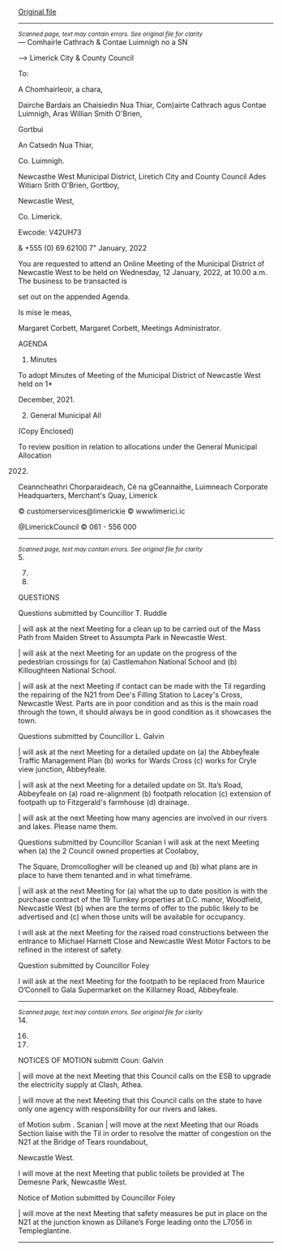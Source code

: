 [Original file](https://www.limerick.ie/sites/default/files/media/documents/2022-01/00-2022-01-12-agenda-january.pdf)

---
*<small>Scanned page, text may contain errors. See original file for clarity</small>*  
_—_ Comhairle Cathrach
& Contae Luimnigh
no a SN

—> Limerick City
& County Council

To:

A Chomhairleoir, a chara,

Dairche Bardais an Chaisiedin Nua Thiar,
Com)airte Cathrach agus Contae Luimnigh,
Aras Willian Smith O'Brien,

Gortbui

An Catsedn Nua Thiar,

Co. Luimnigh.

Newcasthe West Municipal District,
Liretich City and County Council
Ades Witiarn Srith O'Brien,
Gortboy,

Newcastle West,

Co. Limerick.

Ewcode: V42UH73

& +555 (0) 69 62100
7" January, 2022

You are requested to attend an Online Meeting of the Municipal District of Newcastle West
to be held on Wednesday, 12 January, 2022, at 10.00 a.m. The business to be transacted is

set out on the appended Agenda.

Is mise le meas,

Margaret Corbett,
Margaret Corbett,
Meetings Administrator.

AGENDA

1. Minutes

To adopt Minutes of Meeting of the Municipal District of Newcastle West held on 1*

December, 2021.

2. General Municipal All

(Copy Enclosed)

To review position in relation to allocations under the General Municipal Allocation

2022.

Ceanncheathri Chorparaideach, Cé na gCeannaithe, Luimneach
Corporate Headquarters, Merchant's Quay, Limerick

© customerservices@limerickie
© wwwlimerici.ic

@LimerickCouncil
© 061 - 556 000


---
*<small>Scanned page, text may contain errors. See original file for clarity</small>*  
5.

7.

11.

QUESTIONS

Questions submitted by Councillor T. Ruddle

| will ask at the next Meeting for a clean up to be carried out of the Mass Path from
Maiden Street to Assumpta Park in Newcastle West.

| will ask at the next Meeting for an update on the progress of the pedestrian
crossings for (a) Castlemahon National School and (b) Killoughteen National School.

| will ask at the next Meeting if contact can be made with the Til regarding the
repairing of the N21 from Dee's Filling Station to Lacey's Cross, Newcastle West.
Parts are in poor condition and as this is the main road through the town, it should
always be in good condition as it showcases the town.

Questions submitted by Councillor L. Galvin

| will ask at the next Meeting for a detailed update on (a) the Abbeyfeale Traffic
Management Plan (b) works for Wards Cross (c) works for Cryle view junction,
Abbeyfeale.

| will ask at the next Meeting for a detailed update on St. Ita’s Road, Abbeyfeale
on (a) road re-alignment (b) footpath relocation (c) extension of footpath up to
Fitzgerald's farmhouse (d) drainage.

| will ask at the next Meeting how many agencies are involved in our rivers and lakes.
Please name them.

Questions submitted by Councillor Scanian
I will ask at the next Meeting when (a) the 2 Council owned properties at Coolaboy,

The Square, Dromcollogher will be cleaned up and (b) what plans are in place to
have them tenanted and in what timeframe.

| will ask at the next Meeting for (a) what the up to date position is with the
purchase contract of the 19 Turnkey properties at D.C. manor, Woodfield, Newcastle
West (b) when are the terms of offer to the public likely to be advertised and (c)
when those units will be available for occupancy.

I will ask at the next Meeting for the raised road constructions between the entrance
to Michael Harnett Close and Newcastle West Motor Factors to be refined in the
interest of safety.

Question submitted by Councillor Foley

I will ask at the next Meeting for the footpath to be replaced from Maurice O’Connell
to Gala Supermarket on the Killarney Road, Abbeyfeale.


---
*<small>Scanned page, text may contain errors. See original file for clarity</small>*  
14.

16.

17.

NOTICES OF MOTION
submitt Coun: Galvin

| will move at the next Meeting that this Council calls on the ESB to upgrade the
electricity supply at Clash, Athea.

| will move at the next Meeting that this Council calls on the state to have only one
agency with responsibility for our rivers and lakes.

of Motion subm . Scanian
| will move at the next Meeting that our Roads Section liaise with the Til in order to
resolve the matter of congestion on the N21 at the Bridge of Tears roundabout,

Newcastle West.

I will move at the next Meeting that public toilets be provided at The Demesne Park,
Newcastle West.

Notice of Motion submitted by Councillor Foley

| will move at the next Meeting that safety measures be put in place on the N21 at the
junction known as Dillane’s Forge leading onto the L7056 in Templeglantine.


---
